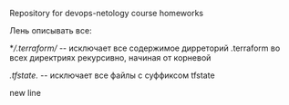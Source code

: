 Repository for devops-netology course homeworks

Лень описывать все:

**/.terraform/* -- исключает все содержимое дирреторий .terraform во всех директриях рекурсивно, начиная от корневой

*.tfstate.* -- исключает все файлы с суффиксом tfstate

new line
